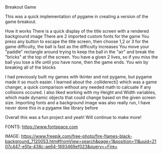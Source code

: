Breakout Game

This was a quick implementation of pygame in creating a version of the game breakout.

How it works
  There is a quick display of the title screen with a rendered background image
  There are 2 imported custom fonts for the game
  You press any button to escape the title screen, then choose 1,2 or 3 for the game difficulty, the ball is fast as the difficulty increases
  You move your "paddle" rectangle around trying to keep the ball in the "air" and break the "bricks" at the top of the screen. You have a given 2 lives, so if you
  miss the ball you lose a life until you have none, then the game ends. You win by breaking all of the blocks

  I had previously built my games with tkinter and not pygame, but pygame made it so much easier. I learned about the .colliderect() which was a game changer, a quick
  comparison without any needed math to calcuate if any collisions occured. I also liked working with my Height and Width variables, which made dynamic objects that could change
  based on the given screen size. 
  Importing fonts and a background image was also really run, I have never done this in a pygame like library before

  Overall this was a fun project and yeah! Will continue to make more!

FONTS:
https://www.fontspace.com

IMAGE:
https://www.freepik.com/free-photo/fire-flames-black-background_7120053.htm#fromView=search&page=1&position=11&uuid=2107c447-e5fa-438c-ae64-1693469ef023&query=+Fire+

